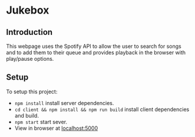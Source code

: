 # Jukebox

## Introduction
This webpage uses the Spotify API to allow the user to search for songs and to add them to their queue and provides playback in the browser with play/pause options.

## Setup
To setup this project:
* `npm install` install server dependencies.
* `cd client && npm install && npm run build` install client dependencies and build.
* `npm start` start sever.
* View in browser at [localhost:5000](https://localhost:5000)
